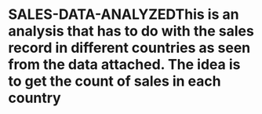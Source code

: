 # SALES-DATA-ANALYZEDThis is an analysis that has to do with the sales record in different countries as seen from the data attached. The idea is to get the count of sales in each country
